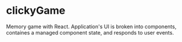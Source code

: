 # clickyGame
Memory game with React. Application's UI is broken into components, containes a managed component state, and responds to user events.
